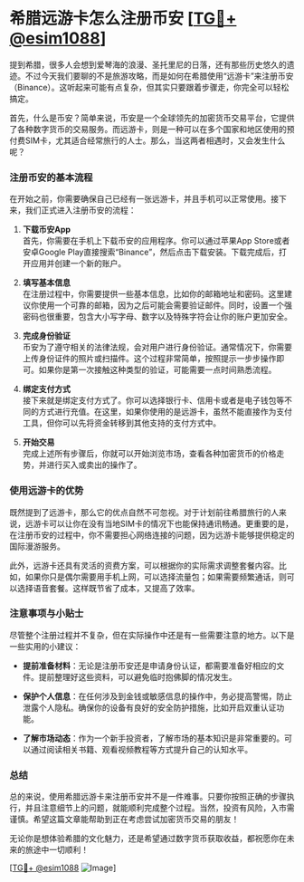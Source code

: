 # 希腊远游卡怎么注册币安 [[TG💪+ @esim1088](https://t.me/s/esim1088)]

提到希腊，很多人会想到爱琴海的浪漫、圣托里尼的日落，还有那些历史悠久的遗迹。不过今天我们要聊的不是旅游攻略，而是如何在希腊使用“远游卡”来注册币安（Binance）。这听起来可能有点复杂，但其实只要跟着步骤走，你完全可以轻松搞定。

首先，什么是币安？简单来说，币安是一个全球领先的加密货币交易平台，它提供了各种数字货币的交易服务。而远游卡，则是一种可以在多个国家和地区使用的预付费SIM卡，尤其适合经常旅行的人士。那么，当这两者相遇时，又会发生什么呢？

### 注册币安的基本流程

在开始之前，你需要确保自己已经有一张远游卡，并且手机可以正常使用。接下来，我们正式进入注册币安的流程：

1. **下载币安App**  
   首先，你需要在手机上下载币安的应用程序。你可以通过苹果App Store或者安卓Google Play直接搜索“Binance”，然后点击下载安装。下载完成后，打开应用并创建一个新的账户。

2. **填写基本信息**  
   在注册过程中，你需要提供一些基本信息，比如你的邮箱地址和密码。这里建议你使用一个可靠的邮箱，因为之后可能会需要验证邮件。同时，设置一个强密码也很重要，包含大小写字母、数字以及特殊字符会让你的账户更加安全。

3. **完成身份验证**  
   币安为了遵守相关的法律法规，会对用户进行身份验证。通常情况下，你需要上传身份证件的照片或扫描件。这个过程非常简单，按照提示一步步操作即可。如果你是第一次接触这种类型的验证，可能需要一点时间熟悉流程。

4. **绑定支付方式**  
   接下来就是绑定支付方式了。你可以选择银行卡、信用卡或者是电子钱包等不同的方式进行充值。在这里，如果你使用的是远游卡，虽然不能直接作为支付工具，但你可以先将资金转移到其他支持的支付方式中。

5. **开始交易**  
   完成上述所有步骤后，你就可以开始浏览市场，查看各种加密货币的价格走势，并进行买入或卖出的操作了。

### 使用远游卡的优势

既然提到了远游卡，那么它的优点自然不可忽视。对于计划前往希腊旅行的人来说，远游卡可以让你在没有当地SIM卡的情况下也能保持通讯畅通。更重要的是，在注册币安的过程中，你不需要担心网络连接的问题，因为远游卡能够提供稳定的国际漫游服务。

此外，远游卡还具有灵活的资费方案，可以根据你的实际需求调整套餐内容。比如，如果你只是偶尔需要用手机上网，可以选择流量包；如果需要频繁通话，则可以选择语音套餐。这样既节省了成本，又提高了效率。

### 注意事项与小贴士

尽管整个注册过程并不复杂，但在实际操作中还是有一些需要注意的地方。以下是一些实用的小建议：

- **提前准备材料**：无论是注册币安还是申请身份认证，都需要准备好相应的文件。提前整理好这些资料，可以避免临时抱佛脚的情况发生。
  
- **保护个人信息**：在任何涉及到金钱或敏感信息的操作中，务必提高警惕，防止泄露个人隐私。确保你的设备有良好的安全防护措施，比如开启双重认证功能。

- **了解市场动态**：作为一个新手投资者，了解市场的基本知识是非常重要的。可以通过阅读相关书籍、观看视频教程等方式提升自己的认知水平。

### 总结

总的来说，使用希腊远游卡来注册币安并不是一件难事。只要你按照正确的步骤执行，并且注意细节上的问题，就能顺利完成整个过程。当然，投资有风险，入市需谨慎。希望这篇文章能帮助到正在考虑尝试加密货币交易的朋友！

无论你是想体验希腊的文化魅力，还是希望通过数字货币获取收益，都祝愿你在未来的旅途中一切顺利！  

[[TG💪+ @esim1088](https://t.me/s/esim1088) ![Image](https://i.postimg.cc/4NQfJmqS/Snipaste-2025-05-13-00-14-12.png)]